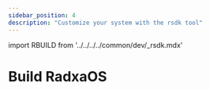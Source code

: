 ```yaml
---
sidebar_position: 4
description: "Customize your system with the rsdk tool"
---
```


import RBUILD from '../../../../common/dev/\_rsdk.mdx'

# Build RadxaOS

<RBUILD />
